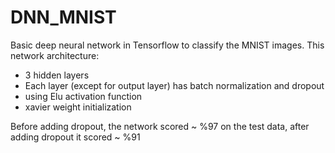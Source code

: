# DNN_MNIST

Basic deep neural network in Tensorflow to classify the MNIST images.  This network architecture:
- 3 hidden layers
- Each layer (except for output layer) has batch normalization and dropout
- using Elu activation function
- xavier weight initialization

Before adding dropout, the network scored ~ %97 on the test data, after adding dropout it scored ~ %91
